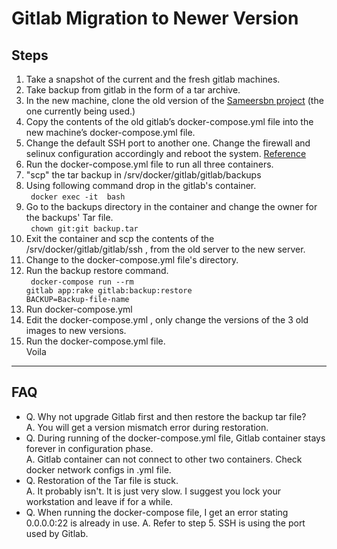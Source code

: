 # Gitlab Migration to Newer Version
## Steps
1. Take a snapshot of the current and the fresh gitlab machines.
2. Take backup from gitlab in the form of a tar archive.
3. In the new machine, clone the old version of the [Sameersbn project](https://github.com/sameersbn/docker-gitlab/blob/13.8.2/README.md) (the one currently being used.)
4. Copy the contents of the old gitlab’s docker-compose.yml file into the new machine’s docker-compose.yml file.
5. Change the default SSH port to another one. Change the firewall and selinux configuration accordingly and reboot the system. [Reference](https://kifarunix.com/how-to-configure-ssh-to-use-a-different-port-on-centos-7/)
6. Run the docker-compose.yml file to run all three containers.
7. "scp" the tar backup in /srv/docker/gitlab/gitlab/backups
8. Using following command drop in the gitlab's container. <br />
<code> docker exec -it <containername> bash </code>
9. Go to the backups directory in the container and change the owner for the backups' Tar file.<br/>
<code> chown git:git backup.tar </code>
10. Exit the container and scp the contents of the /srv/docker/gitlab/gitlab/ssh , from the old server to the new server.
11. Change to the docker-compose.yml file's directory.
12. Run the backup restore command.<br/>
<code> docker-compose run --rm gitlab app:rake gitlab:backup:restore BACKUP=Backup-file-name</code>
13. Run docker-compose.yml
14. Edit the docker-compose.yml , only change the versions of the 3 old images to new versions.
15. Run the docker-compose.yml file. <br/>
Voila
---

## FAQ
* Q. Why not upgrade Gitlab first and then restore the backup tar file? <br/>
  A. You will get a version mismatch error during restoration.
* Q. During running of the docker-compose.yml file, Gitlab container stays forever in configuration phase. <br/>
  A. Gitlab container can not connect to other two containers. Check docker network configs in .yml file.
* Q. Restoration of the Tar file is stuck. <br/>
  A. It probably isn't. It is just very slow. I suggest you lock your workstation and leave if for a while.
* Q. When running the docker-compose file, I get an error stating 0.0.0.0:22 is already in use.
  A. Refer to step 5. SSH is using the port used by Gitlab.
